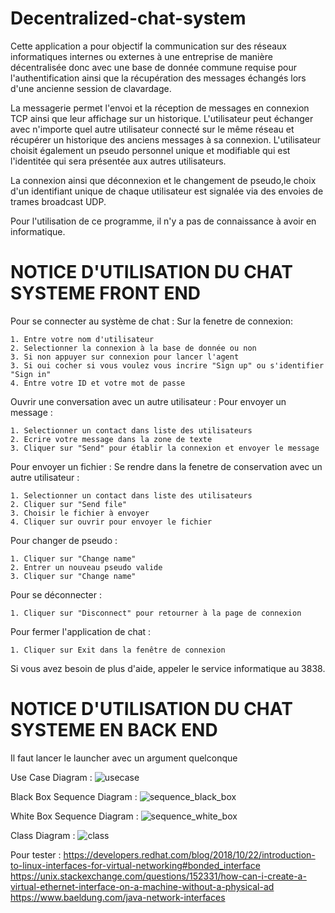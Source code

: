 # Decentralized-chat-system

Cette application a pour objectif la communication sur des réseaux informatiques internes ou externes à une entreprise de manière décentralisée donc avec une base de donnée commune requise pour l'authentification ainsi que la récupération des messages échangés lors d'une ancienne session de clavardage.

La messagerie permet l'envoi et la réception de messages en connexion TCP ainsi que leur affichage sur un historique. L'utilisateur peut échanger avec n'importe quel autre utilisateur connecté sur le même réseau et récupérer un historique des anciens messages à sa connexion. L'utilisateur choisit également un pseudo personnel unique et modifiable qui est l'identitée qui sera présentée aux autres utilisateurs.

La connexion ainsi que déconnexion et le changement de pseudo,le choix d'un identifiant unique de chaque utilisateur est signalée via des envoies de trames broadcast UDP.

Pour l'utilisation de ce programme, il n'y a pas de connaissance à avoir en informatique.

# NOTICE D'UTILISATION DU CHAT SYSTEME FRONT END

Pour se connecter au système de chat :
Sur la fenetre de connexion:

	1. Entre votre nom d'utilisateur
	2. Selectionner la connexion à la base de donnée ou non
	3. Si non appuyer sur connexion pour lancer l'agent
	3. Si oui cocher si vous voulez vous incrire "Sign up" ou s'identifier "Sign in" 
	4. Entre votre ID et votre mot de passe

Ouvrir une conversation avec un autre utilisateur :
Pour envoyer un message :

	1. Selectionner un contact dans liste des utilisateurs
	2. Ecrire votre message dans la zone de texte
	3. Cliquer sur "Send" pour établir la connexion et envoyer le message
 	
Pour envoyer un fichier :
Se rendre dans la fenetre de conservation avec un autre utilisateur :

	1. Selectionner un contact dans liste des utilisateurs
	2. Cliquer sur "Send file"
	3. Choisir le fichier à envoyer
	4. Cliquer sur ouvrir pour envoyer le fichier
 
Pour changer de pseudo :

	1. Cliquer sur "Change name"
	2. Entrer un nouveau pseudo valide
	3. Cliquer sur "Change name"
  
Pour se déconnecter :

	1. Cliquer sur "Disconnect" pour retourner à la page de connexion
  
Pour fermer l'application de chat :
 
	1. Cliquer sur Exit dans la fenêtre de connexion
  
 Si vous avez besoin de plus d'aide, appeler le service informatique au 3838.


 
# NOTICE D'UTILISATION DU CHAT SYSTEME EN BACK END

Il faut lancer le launcher avec un argument quelconque 





Use Case Diagram : 
![usecase](PlantUML/usecase.svg)

Black Box Sequence Diagram : 
![sequence_black_box](PlantUML/sequence_black_box.svg)

White Box Sequence Diagram : 
![sequence_white_box](PlantUML/sequence_white_box.svg)

Class Diagram : 
![class](PlantUML/class.svg)

Pour tester :
https://developers.redhat.com/blog/2018/10/22/introduction-to-linux-interfaces-for-virtual-networking#bonded_interface
https://unix.stackexchange.com/questions/152331/how-can-i-create-a-virtual-ethernet-interface-on-a-machine-without-a-physical-ad
https://www.baeldung.com/java-network-interfaces



